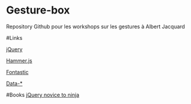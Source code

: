 Gesture-box
===========

Repository Github pour les workshops sur les gestures à Albert Jacquard

#Links

[jQuery](http://jquery.com/ "jQuery")

[Hammer.js](https://github.com/EightMedia/hammer.js "Hammer")

[Fontastic](http://fontastic.me/ "Fontastic")

[Data-*](www.24joursdeweb.fr/2013/pourquoi-les-attributs-data-doivent-devenir-vos-meilleurs-amis/ "Data-*")


#Books
[jQuery novice to ninja](http://www.sitepoint.com/store/jquery-novice-to-ninja-new-kicks-and-tricks/ "jQuery novice to ninja")